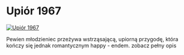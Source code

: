 Upiór 1967 
=============
[![Upiór 1967 ](http://vidos.pl/images/player.gif)](http://vidos.pl/upior-1967)

 Pewien młodzieniec przeżywa wstrząsającą, upiorną przygodę, która kończy się jednak romantycznym happy - endem. zobacz pełny opis
